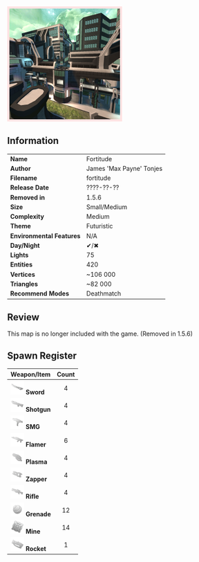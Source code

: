 <img style='border:5px solid #ffe0e0e0' src="../images/maps/fortitude.png" width="256px" />

## Information

|                            |                          |
|----------------------------|--------------------------|
| **Name**                   | Fortitude                |
| **Author**                 | James 'Max Payne' Tonjes |
| **Filename**               | fortitude                |
| **Release Date**           | ????-??-??               |
| **Removed in**             | 1.5.6                    |
| **Size**                   | Small/Medium             |
| **Complexity**             | Medium                   |
| **Theme**                  | Futuristic               |
| **Environmental Features** | N/A                      |
| **Day/Night**              | ✔/✖                      |
| **Lights**                 | 75                       |
| **Entities**               | 420                      |
| **Vertices**               | ~106 000                 |
| **Triangles**              | ~82 000                  |
| **Recommend Modes**        | Deathmatch               |

## Review

This map is no longer included with the game. (Removed in 1.5.6)

## Spawn Register

| Weapon/Item                                                         | Count |
|---------------------------------------------------------------------|:-----:|
| <img src="../images/weapons/sword.png" width="32px"/> **Sword**     |   4   |
| <img src="../images/weapons/shotgun.png" width="32px"/> **Shotgun** |   4   |
| <img src="../images/weapons/smg.png" width="32px"/> **SMG**         |   4   |
| <img src="../images/weapons/flamer.png" width="32px"/> **Flamer**   |   6   |
| <img src="../images/weapons/plasma.png" width="32px"/> **Plasma**   |   4   |
| <img src="../images/weapons/zapper.png" width="32px"/> **Zapper**   |   4   |
| <img src="../images/weapons/rifle.png" width="32px"/> **Rifle**     |   4   |
| <img src="../images/weapons/grenade.png" width="32px"/> **Grenade** |  12   |
| <img src="../images/weapons/mine.png" width="32px"/> **Mine**       |  14   |
| <img src="../images/weapons/rocket.png" width="32px"/> **Rocket**   |   1   |
